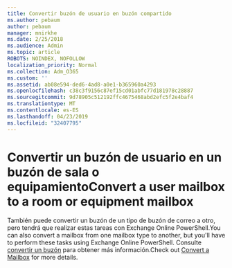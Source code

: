 ```yaml
---
title: Convertir buzón de usuario en buzón compartido
ms.author: pebaum
author: pebaum
manager: mnirkhe
ms.date: 2/25/2018
ms.audience: Admin
ms.topic: article
ROBOTS: NOINDEX, NOFOLLOW
localization_priority: Normal
ms.collection: Adm_O365
ms.custom: ''
ms.assetid: ab08e594-ded6-4ad8-a0e1-b365960a4293
ms.openlocfilehash: c38c3f9156c87ef15cd01abfc77d181978c28887
ms.sourcegitcommit: 9d78905c512192ffc4675468abd2efc5f2e4baf4
ms.translationtype: MT
ms.contentlocale: es-ES
ms.lasthandoff: 04/23/2019
ms.locfileid: "32407795"
---
```

# <a name="convert-a-user-mailbox-to-a-room-or-equipment-mailbox"></a><span data-ttu-id="48f9b-102">Convertir un buzón de usuario en un buzón de sala o equipamiento</span><span class="sxs-lookup"><span data-stu-id="48f9b-102">Convert a user mailbox to a room or equipment mailbox</span></span>

<span data-ttu-id="48f9b-103">También puede convertir un buzón de un tipo de buzón de correo a otro, pero tendrá que realizar estas tareas con Exchange Online PowerShell.</span><span class="sxs-lookup"><span data-stu-id="48f9b-103">You can also convert a mailbox from one mailbox type to another, but you'll have to perform these tasks using Exchange Online PowerShell.</span></span> <span data-ttu-id="48f9b-104">Consulte [convertir un buzón](https://go.microsoft.com/fwlink/p/?LinkId=832875) para obtener más información.</span><span class="sxs-lookup"><span data-stu-id="48f9b-104">Check out [Convert a Mailbox](https://go.microsoft.com/fwlink/p/?LinkId=832875) for more details.</span></span> 
  

